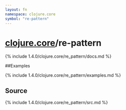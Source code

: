 ```yaml
---
layout: fn
namespace: clojure.core
symbol: "re-pattern"
---
```


# [clojure.core](../)/re-pattern

{% include 1.4.0/clojure.core/re_pattern/docs.md %}

##Examples

{% include 1.4.0/clojure.core/re_pattern/examples.md %}
## Source
{% include 1.4.0/clojure.core/re_pattern/src.md %}

